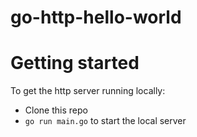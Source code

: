 # go-http-hello-world

# Getting started

To get the http server running locally:

- Clone this repo
- `go run main.go` to start the local server
